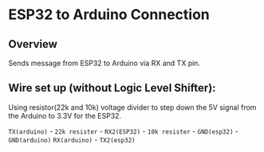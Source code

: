 # ESP32 to Arduino Connection

## Overview

Sends message from ESP32 to Arduino via RX and TX pin.

## Wire set up (without Logic Level Shifter):

Using resistor(22k and 10k) voltage divider to step down the 5V signal from the Arduino to 3.3V for the ESP32.

`TX(arduino)` - `22k resister` - `RX2(ESP32)` - `10k resister` - `GND(esp32)` - `GND(arduino)`
`RX(arduino)` - `TX2(esp32)`
